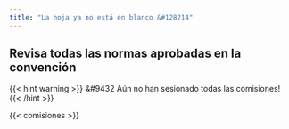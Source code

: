 ```yaml
---
title: "La hoja ya no está en blanco &#128214"
---
```


## Revisa todas las normas aprobadas en la convención

{{< hint warning >}} 
&#9432 Aún no han sesionado todas las comisiones!
{{< /hint >}}

{{< comisiones >}}


